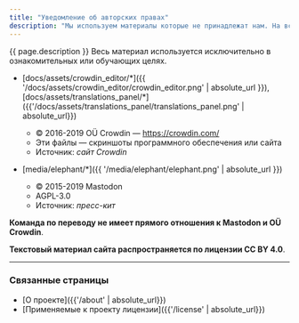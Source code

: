 ```yaml
---
title: "Уведомление об авторских правах"
description: "Мы используем материалы которые не принадлежат нам. На всякий случай, приводим список чужих ресурсов и источники."
---
```


{{ page.description }} Весь материал используется исключительно в ознакомительных или обучающих целях.

- [docs/assets/crowdin_editor/\*]({{ '/docs/assets/crowdin_editor/crowdin_editor.png' | absolute_url }}), [docs/assets/translations_panel/\*]({{'/docs/assets/translations_panel/translations_panel.png' | absolute_url}})

  - © 2016-2019 OÜ Crowdin — https://crowdin.com/
  - Эти файлы — скриншоты программного обеспечения или сайта
  - Источник: *сайт Crowdin*
- [media/elephant/\*]({{ '/media/elephant/elephant.png' | absolute_url }})
  - © 2015-2019 Mastodon
  - AGPL-3.0
  - Источник: *пресс-кит*

**Команда по переводу не имеет прямого отношения к Mastodon и OÜ Crowdin**.

**Текстовый материал сайта распространяется по лицензии CC BY 4.0**.

---

### Связанные страницы

- [О проекте]({{'/about' | absolute_url}})
- [Применяемые к проекту лицензии]({{'/license' | absolute_url}})
